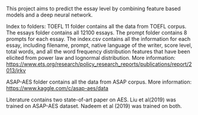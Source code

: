 This project aims to predict the essay level by combining feature based models and a deep neural network. 

Index to folders:
TOEFL 11 folder contains all the data from TOEFL corpus. The essays folder contains all 12100 essays. The prompt folder contains 8 prompts for each essay. The index.csv contains all the information for each essay, including filename, prompt, native language of the writer, score level, total words, and all the word frequency distribution features that have been elicited from power law and lognormal distribution. More information: https://www.ets.org/research/policy_research_reports/publications/report/2013/jrkv

ASAP-AES folder contains all the data from ASAP corpus. More information: https://www.kaggle.com/c/asap-aes/data


Literature contains two state-of-art paper on AES. Liu et al(2019) was trained on ASAP-AES dataset. Nadeem et al (2019) was trained on both. 

